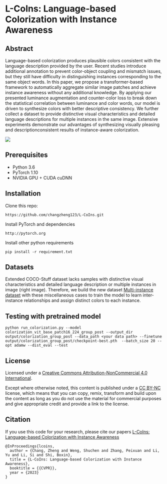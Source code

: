 # L-CoIns: Language-based Colorization with Instance Awareness

## Abstract
Language-based colorization produces plausible colors consistent with the language description provided by the user. Recent studies introduce additional annotation to prevent color-object coupling and mismatch issues, but they still have difficulty in distinguishing instances corresponding to the same object words. In this paper, we propose a transformer-based framework to automatically aggregate similar image patches and achieve instance awareness without any additional knowledge. By applying our presented luminance augmentation and counter-color loss to break down the statistical correlation between luminance and color words, our model is driven to synthesize colors with better descriptive consistency. We further collect a dataset to provide distinctive visual characteristics and detailed language descriptions for multiple instances in the same image. Extensive experiments demonstrate our advantages of synthesizing visually pleasing and descriptionconsistent results of instance-aware colorization.

<img src="teaser.png" align=center />


## Prerequisites
* Python 3.6
* PyTorch 1.10
* NVIDIA GPU + CUDA cuDNN

## Installation
Clone this repo: 
```
https://github.com/changzheng123/L-CoIns.git
```
Install PyTorch and dependencies
```
http://pytorch.org
```
Install other python requirements
```
pip install -r requirement.txt
```


## Datasets

Extended COCO-Stuff dataset lacks samples with distinctive visual characteristics and detailed language description or multiple instances in image (right image). Therefore, we build the new dataset [Multi-instance dataset](https://drive.google.com/file/d/1FnVdKtAVdgIm8AXT3jZTivNySILUErU9/view?usp=drive_link) with these miscellaneous cases to train the model to learn inter-instance relationships and assign distinct colors to each instance.

## Testing with pretrained model
```
python run_colorization.py --model colorization_vit_base_patch16_224_group_post --output_dir output/colorization_group_post --data_path <your data path> --finetune output/colorization_group_post/checkpoint-best.pth  --batch_size 20 --opt adamw --dist_eval --test
```

## License
Licensed under a [Creative Commons Attribution-NonCommercial 4.0 International](https://creativecommons.org/licenses/by-nc/4.0/).

Except where otherwise noted, this content is published under a [CC BY-NC](https://creativecommons.org/licenses/by-nc/4.0/) license, which means that you can copy, remix, transform and build upon the content as long as you do not use the material for commercial purposes and give appropriate credit and provide a link to the license.

## Citation
If you use this code for your research, please cite our papers [L-CoIns: Language-based Colorization with Instance Awareness]([Whttps://ci.idm.pku.edu.cn/Weng_CVPR23f.pdf)
```
@InProceedings{lcoins,
  author = {Chang, Zheng and Weng, Shuchen and Zhang, Peixuan and Li, Yu and Li, Si and Shi, Boxin},
  title = {L-CoIns: Language-based Colorization with Instance Awareness},
  booktitle = {{CVPR}},
  year = {2023}
}
```
